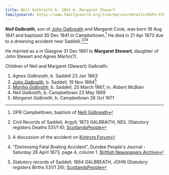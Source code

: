 ```yaml
---
title: Neil Galbraith b. 1841 m. Margaret Stewart
familysearch: https://www.familysearch.org/tree/person/details/K4FX-X7P
---
```

***Neil Galbraith***, son of [John Galbreath](/people/galbreath-john-1821.md) and Margaret Cook, was born 18 Aug 1841 and baptized 30 Dec 1841 in Campbeltown.[^birth] He died in 21 Apr 1873 due to a drowning accident near Saddell.[^death][^death1][^death2]

He married as a in Glasgow 31 Dec 1861 to **Margaret Stewart**, daughter of John Stewart and Agnes Martin(?).

Children of Neil and Margaret (Stewart) Galbraith:

1. *Agnes Galbreath*, b. Saddell 23 Jan 1863 
2. *[John Galbraith](galbraith-john-1864-mctaggart.md)*, b. Saddell, 19 Nov 1864[^john-birth]
3. *[Martha Galbraith](galbraith-martha-1867-mcbain.md)*, b. Saddell, 25 March 1867, m. *Robert McBain*
4. *Neil Galbraith*, b. Campbeltown 23 May 1869
5. *Margaret Galbraith*, b. Campbeltown 28 Oct 1871

[^birth]: OPR Campbeltown, baptism of [Neill Galbreath](/sources/opr-campbeltown-births.md#1841-12-30-neill-galbreath)

[^marriage]: Civil Records of Glasgow; 1861 GALBRAITH, NEILL (Statutory registers Marriages 644/1 517); [ScotlandsPeople](https://www.scotlandspeople.gov.uk/view-image/nrs_stat_marriages/6244529)

[^death]: Civil Records of Saddell, Argyll; 1873 GALBRAITH, NEIL (Statutory registers Deaths 531/1 6); [ScotlandsPeople](https://www.scotlandspeople.gov.uk/view-image/nrs_stat_deaths/1623575)

[^death1]: A discussion of the accident on [Kintryre Forum](http://www.kintyreforum.com/viewtopic.php?f=60&t=16256)

[^death2]: "Distressing Fatal Boating Accident", Dundee People's Journal - Saturday 26 April 1873, page 4, column 1. [Brittish Newspapers Archive](https://www.britishnewspaperarchive.co.uk/viewer/bl/0000697/18730426/064/0004)

[^john-birth]: Statutory records of Saddell; 1864 GALBREATH, JOHN (Statutory registers Births 531/1 26); [ScotlandsPeople](https://www.scotlandspeople.gov.uk/view-image/nrs_stat_births/39647646)
